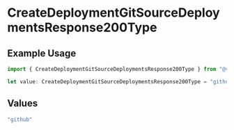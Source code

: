 # CreateDeploymentGitSourceDeploymentsResponse200Type

## Example Usage

```typescript
import { CreateDeploymentGitSourceDeploymentsResponse200Type } from "@vercel/sdk/models/operations/createdeployment.js";

let value: CreateDeploymentGitSourceDeploymentsResponse200Type = "github";
```

## Values

```typescript
"github"
```